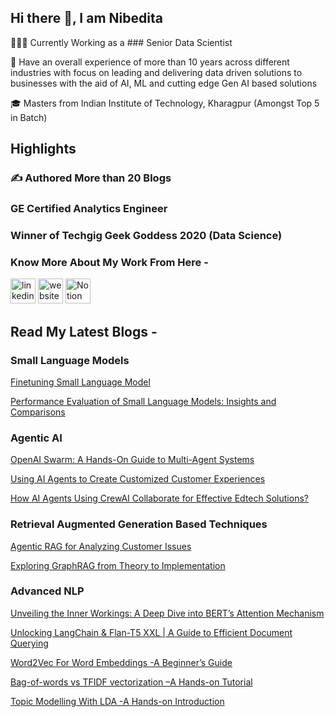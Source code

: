 ## Hi there 👋, I am Nibedita

👩🏻‍💻 Currently Working as a ### Senior Data Scientist

🚀 Have an overall experience of more than 10 years across different industries with focus on leading and delivering data driven solutions to businesses with the aid of AI, ML and cutting edge Gen AI based solutions

🎓 Masters from Indian Institute of Technology, Kharagpur (Amongst Top 5 in Batch)

## Highlights

### ✍️ Authored More than 20 Blogs
### GE Certified Analytics Engineer 
### Winner of Techgig Geek Goddess 2020 (Data Science)


### Know More About My Work From Here - 

 [<img src='https://cdn.jsdelivr.net/npm/simple-icons@3.0.1/icons/linkedin.svg' alt='linkedin' height='40'>](https://www.linkedin.com/in/nibedita-dutta-5119a28b)  [<img src='https://cdn.jsdelivr.net/npm/simple-icons@3.0.1/icons/icloud.svg' alt='website' height='40'>](https://www.analyticsvidhya.com/blog/author/mimi6/) [<img src='https://cdn.jsdelivr.net/npm/simple-icons@3.0.1/icons/notion.svg' alt='Notion' height='40'>](https://violet-book-a28.notion.site/ML-Notes-1123c6068e4d80648e5ac2b1c9310974) 

## Read My Latest Blogs - 

###  Small Language Models
[Finetuning Small Language Model](https://www.analyticsvidhya.com/blog/2024/12/news-classification-by-fine-tuning-small-language-model)

[Performance Evaluation of Small Language Models: Insights and Comparisons](https://www.analyticsvidhya.com/blog/2024/11/performance-evaluation-of-small-language-models/)

###  Agentic AI
[OpenAI Swarm: A Hands-On Guide to Multi-Agent Systems](https://www.analyticsvidhya.com/blog/2024/12/managing-multi-agent-systems-with-openai-swarm/)

[Using AI Agents to Create Customized Customer Experiences](https://www.analyticsvidhya.com/blog/2024/11/customized-customer-experiences/)

[How AI Agents Using CrewAI Collaborate for Effective Edtech Solutions?](https://www.analyticsvidhya.com/blog/2024/10/ai-agents-with-crewai/)

###  Retrieval Augmented Generation Based Techniques
[Agentic RAG for Analyzing Customer Issues](https://www.analyticsvidhya.com/blog/2024/11/agentic-rag-for-analyzing-customer-issues/)

[Exploring GraphRAG from Theory to Implementation](https://www.analyticsvidhya.com/blog/2024/11/graphrag/)

### Advanced NLP 
[Unveiling the Inner Workings: A Deep Dive into BERT’s Attention Mechanism](https://www.analyticsvidhya.com/blog/2023/12/berts-attention-mechanism/)

[Unlocking LangChain & Flan-T5 XXL | A Guide to Efficient Document Querying](https://www.analyticsvidhya.com/blog/2023/09/unlocking-langchain-flan-t5-xxl-a-guide-to-efficient-document-querying/)

[Word2Vec For Word Embeddings -A Beginner’s Guide](https://www.analyticsvidhya.com/blog/2021/07/word2vec-for-word-embeddings-a-beginners-guide/)

[Bag-of-words vs TFIDF vectorization –A Hands-on Tutorial](https://www.analyticsvidhya.com/blog/2021/07/bag-of-words-vs-tfidf-vectorization-a-hands-on-tutorial/)

[Topic Modelling With LDA -A Hands-on Introduction](https://www.analyticsvidhya.com/blog/2021/07/topic-modelling-with-lda-a-hands-on-introduction/)








